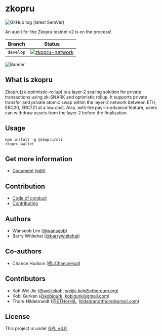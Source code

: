 # zkopru

![GitHub tag (latest SemVer)](https://img.shields.io/github/v/tag/zkopru-network/zkopru)

An audit for the Zkopru testnet v2 is on the process!

| Branch | Status |
| -------- | -------- |
| `develop`     | [![zkopru-network](https://circleci.com/gh/zkopru-network/zkopru/tree/develop.svg?style=svg)](https://app.circleci.com/pipelines/github/zkopru-network/zkopru) |


![Banner](https://docs.google.com/drawings/d/e/2PACX-1vRwGTvmJAbNBZCK5syubcrWZgYc3wuK9cHZScbc5lgyLbBYsx42Xzo60unw4-oLlPg_-nwXxaE3t9c6/pub?w=1280)

## What is zkopru

Zkopru(zk-optimistic-rollup) is a layer-2 scaling solution for private transactions using zk-SNARK and optimistic rollup. It supports private transfer and private atomic swap within the layer-2 network between ETH, ERC20, ERC721 at a low cost. Also, with the pay-in-advance feature, users can withdraw assets from the layer-2 before the finalization.

## Usage

```shell
npm install -g @zkopru/cli
zkopru-wallet
```

## Get more information

<!-- * [Ethresear.ch](https://ethresear.ch) -->
* [Document](https://docs.zkopru.network) [(edit)](https://github.com/wanseob/docs.zkopru.network)

## Contribution

* [Code of conduct](./CODE_OF_CONDUCT.md)
* [Contributing](./CONTRIBUTING.md)

## Authors

* Wanseob Lim ([@wanseob](https://github.com/wanseob))
* Barry Whitehat ([@barrywhitehat](https://github.com/barrywhitehat))

## Co-authors
* Chance Hudson ([@JChanceHud](https://github.com/jchancehud))

## Contributors
* Koh Wei Jie ([@weijiekoh](https://github.com/weijiekoh), weijie.koh@ethereum.org)
* Kobi Gurkan ([@kobigurk](https://github.com/kobigurk), kobigurk@gmail.com)
* Thore Hildebrandt ([@ETHorHIL](https://github.com/ETHorHIL), hildebrandtthore@gmail.com)
## License

This project is under [GPL v3.0](https://github.com/zkopru-network/zkopru/blob/master/LICENSE)
